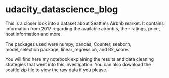 # udacity_datascience_blog

This is a closer look into a dataset about Seattle's Airbnb market. It contains information from 2017 regarding the available airbnb's, their ratings, price, host information and more. 

The packages used were numpy, pandas, Counter, seaborn, model_selection package, linear_regression, and R2_score.

You will find here my notebook explaining the results and data cleaning strategies that went into this investigation. You can also download the seattle.zip file to view the raw data if you please.
